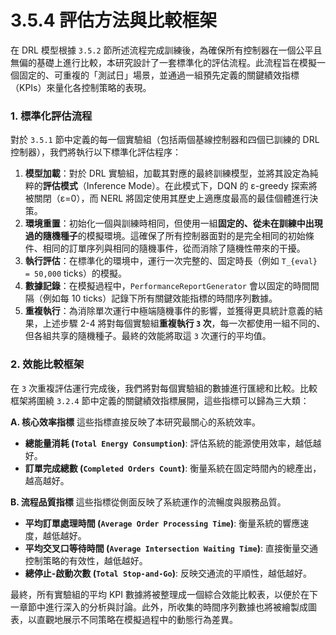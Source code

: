 # 3.5.4 評估方法與比較框架

在 DRL 模型根據 `3.5.2` 節所述流程完成訓練後，為確保所有控制器在一個公平且無偏的基礎上進行比較，本研究設計了一套標準化的評估流程。此流程旨在模擬一個固定的、可重複的「測試日」場景，並通過一組預先定義的關鍵績效指標（KPIs）來量化各控制策略的表現。

### 1. 標準化評估流程

對於 `3.5.1` 節中定義的每一個實驗組（包括兩個基線控制器和四個已訓練的 DRL 控制器），我們將執行以下標準化評估程序：

1.  **模型加載**：對於 DRL 實驗組，加載其對應的最終訓練模型，並將其設定為純粹的**評估模式**（Inference Mode）。在此模式下，DQN 的 ε-greedy 探索將被關閉（ε=0），而 NERL 將固定使用其歷史上適應度最高的最佳個體進行決策。
2.  **環境重置**：初始化一個與訓練時相同，但使用一組**固定的、從未在訓練中出現過的隨機種子**的模擬環境。這確保了所有控制器面對的是完全相同的初始條件、相同的訂單序列與相同的隨機事件，從而消除了隨機性帶來的干擾。
3.  **執行評估**：在標準化的環境中，運行一次完整的、固定時長（例如 `T_{eval} = 50,000` ticks）的模擬。
4.  **數據記錄**：在模擬過程中，`PerformanceReportGenerator` 會以固定的時間間隔（例如每 10 ticks）記錄下所有關鍵效能指標的時間序列數據。
5.  **重複執行**：為消除單次運行中極端隨機事件的影響，並獲得更具統計意義的結果，上述步驟 2-4 將對每個實驗組**重複執行 `3` 次**，每一次都使用一組不同的、但各組共享的隨機種子。最終的效能將取這 `3` 次運行的平均值。

### 2. 效能比較框架

在 `3` 次重複評估運行完成後，我們將對每個實驗組的數據進行匯總和比較。比較框架將圍繞 `3.2.4` 節中定義的關鍵績效指標展開，這些指標可以歸為三大類：

**A. 核心效率指標**
這些指標直接反映了本研究最關心的系統效率。
- **總能量消耗 (`Total Energy Consumption`)**: 評估系統的能源使用效率，越低越好。
- **訂單完成總數 (`Completed Orders Count`)**: 衡量系統在固定時間內的總產出，越高越好。

**B. 流程品質指標**
這些指標從側面反映了系統運作的流暢度與服務品質。
- **平均訂單處理時間 (`Average Order Processing Time`)**: 衡量系統的響應速度，越低越好。
- **平均交叉口等待時間 (`Average Intersection Waiting Time`)**: 直接衡量交通控制策略的有效性，越低越好。
- **總停止-啟動次數 (`Total Stop-and-Go`)**: 反映交通流的平順性，越低越好。

最終，所有實驗組的平均 KPI 數據將被整理成一個綜合效能比較表，以便於在下一章節中進行深入的分析與討論。此外，所收集的時間序列數據也將被繪製成圖表，以直觀地展示不同策略在模擬過程中的動態行為差異。 